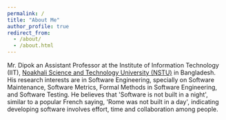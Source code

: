 ```yaml
---
permalink: /
title: "About Me"
author_profile: true
redirect_from: 
  - /about/
  - /about.html
---
```


Mr. Dipok an Assistant Professor at the Institute of Information Technology (IIT), [Noakhali Science and Technology University (NSTU)](https://nstu.edu.bd/) in Bangladesh. His research interests are in Software Engineering, specially on Software Maintenance, Software Metrics, Formal Methods in Software Engineering, and Software Testing. He believes that 'Software is not built in a night', similar to a popular French saying, 'Rome was not built in a day', indicating developing software involves effort, time and collaboration among people.  
